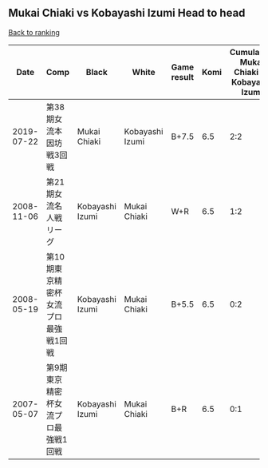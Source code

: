 ## Mukai Chiaki vs Kobayashi Izumi Head to head

[Back to ranking](../../index.md)




| **Date** | **Comp** | **Black** | **White** | **Game result** | **Komi** | **Cumulative Mukai Chiaki vs Kobayashi Izumi** | **Mukai Chiaki streak** | **Kobayashi Izumi streak** | 
| --- | --- | --- | --- | --- | --- | --- | --- | --- |
| 2019-07-22 | 第38期女流本因坊戦3回戦 | Mukai Chiaki | Kobayashi Izumi | B+7.5 | 6.5 | 2:2 | 2 | 0 | 
| 2008-11-06 | 第21期女流名人戦リーグ | Kobayashi Izumi | Mukai Chiaki | W+R | 6.5 | 1:2 | 1 | 0 | 
| 2008-05-19 | 第10期東京精密杯女流プロ最強戦1回戦 | Kobayashi Izumi | Mukai Chiaki | B+5.5 | 6.5 | 0:2 | 0 | 2 | 
| 2007-05-07 | 第9期東京精密杯女流プロ最強戦1回戦 | Kobayashi Izumi | Mukai Chiaki | B+R | 6.5 | 0:1 | 0 | 1 |




